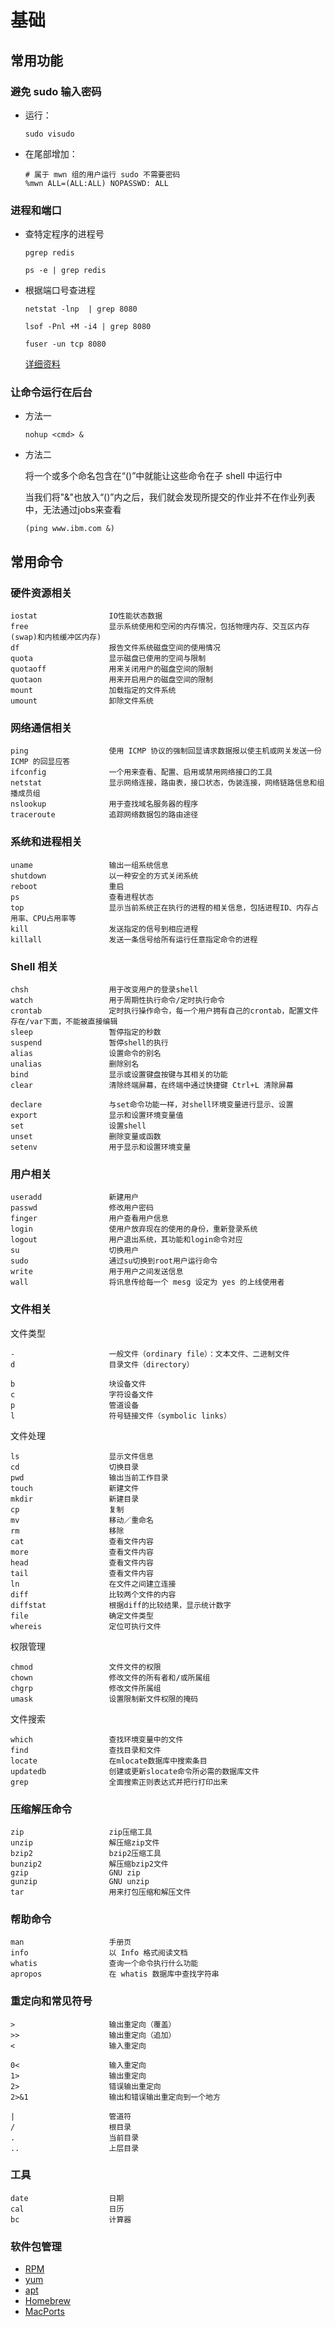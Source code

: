 # 基础

## 常用功能

### 避免 sudo 输入密码

-   运行：

    `sudo visudo`

-   在尾部增加：

    ```
    # 属于 mwn 组的用户运行 sudo 不需要密码
    %mwn ALL=(ALL:ALL) NOPASSWD: ALL
    ```

### 进程和端口

-   查特定程序的进程号

    `pgrep redis`

    `ps -e | grep redis`

-   根据端口号查进程

    `netstat -lnp  | grep 8080`

    `lsof -Pnl +M -i4 | grep 8080`

    `fuser -un tcp 8080`

    [详细资料](http://www.linuxidc.com/Linux/2012-09/69684.htm)

### 让命令运行在后台

-   方法一

    `nohup <cmd> &`

-   方法二

    将一个或多个命名包含在“()”中就能让这些命令在子 shell 中运行中

    当我们将"&"也放入“()”内之后，我们就会发现所提交的作业并不在作业列表中，无法通过jobs来查看

    `(ping www.ibm.com &)`

## 常用命令

### 硬件资源相关

```
iostat                IO性能状态数据
free                  显示系统使用和空闲的内存情况，包括物理内存、交互区内存(swap)和内核缓冲区内存)
df                    报告文件系统磁盘空间的使用情况
quota                 显示磁盘已使用的空间与限制
quotaoff              用来关闭用户的磁盘空间的限制
quotaon               用来开启用户的磁盘空间的限制
mount                 加载指定的文件系统
umount                卸除文件系统
```

### 网络通信相关

```
ping                  使用 ICMP 协议的强制回显请求数据报以使主机或网关发送一份 ICMP 的回显应答
ifconfig              一个用来查看、配置、启用或禁用网络接口的工具
netstat               显示网络连接，路由表，接口状态，伪装连接，网络链路信息和组播成员组
nslookup              用于查找域名服务器的程序
traceroute            追踪网络数据包的路由途径
```

### 系统和进程相关

```
uname                 输出一组系统信息
shutdown              以一种安全的方式关闭系统
reboot                重启
ps                    查看进程状态
top                   显示当前系统正在执行的进程的相关信息，包括进程ID、内存占用率、CPU占用率等
kill                  发送指定的信号到相应进程
killall               发送一条信号给所有运行任意指定命令的进程
```

### Shell 相关

```
chsh                  用于改变用户的登录shell
watch                 用于周期性执行命令/定时执行命令
crontab               定时执行操作命令，每一个用户拥有自己的crontab，配置文件存在/var下面，不能被直接编辑
sleep                 暂停指定的秒数
suspend               暂停shell的执行
alias                 设置命令的别名
unalias               删除别名
bind                  显示或设置键盘按键与其相关的功能
clear                 清除终端屏幕，在终端中通过快捷键 Ctrl+L 清除屏幕
```
```
declare               与set命令功能一样，对shell环境变量进行显示、设置
export                显示和设置环境变量值
set                   设置shell
unset                 删除变量或函数
setenv                用于显示和设置环境变量
```

### 用户相关

```
useradd               新建用户
passwd                修改用户密码
finger                用户查看用户信息
login                 使用户放弃现在的使用的身份，重新登录系统
logout                用户退出系统，其功能和login命令对应
su                    切换用户
sudo                  通过su切换到root用户运行命令
write                 用于用户之间发送信息
wall                  将讯息传给每一个 mesg 设定为 yes 的上线使用者
```

### 文件相关

文件类型
```
-                     一般文件（ordinary file）：文本文件、二进制文件
d                     目录文件（directory）

b                     块设备文件
c                     字符设备文件
p                     管道设备
l                     符号链接文件（symbolic links）
```

文件处理
```
ls                    显示文件信息
cd                    切换目录
pwd                   输出当前工作目录
touch                 新建文件
mkdir                 新建目录
cp                    复制
mv                    移动／重命名
rm                    移除
cat                   查看文件内容
more                  查看文件内容
head                  查看文件内容
tail                  查看文件内容
ln                    在文件之间建立连接
diff                  比较两个文件的内容
diffstat              根据diff的比较结果，显示统计数字
file                  确定文件类型
whereis               定位可执行文件
```

权限管理
```
chmod                 文件文件的权限
chown                 修改文件的所有者和/或所属组
chgrp                 修改文件所属组
umask                 设置限制新文件权限的掩码
```

文件搜索
```
which                 查找环境变量中的文件
find                  查找目录和文件
locate                在mlocate数据库中搜索条目
updatedb              创建或更新slocate命令所必需的数据库文件
grep                  全面搜索正则表达式并把行打印出来
```

### 压缩解压命令

```
zip                   zip压缩工具
unzip                 解压缩zip文件
bzip2                 bzip2压缩工具
bunzip2               解压缩bzip2文件
gzip                  GNU zip
gunzip                GNU unzip
tar                   用来打包压缩和解压文件
```

### 帮助命令

```
man                   手册页
info                  以 Info 格式阅读文档
whatis                查询一个命令执行什么功能
apropos               在 whatis 数据库中查找字符串
```

### 重定向和常见符号

```
>                     输出重定向（覆盖）
>>                    输出重定向（追加）
<                     输入重定向

0<                    输入重定向
1>                    输出重定向
2>                    错误输出重定向
2>&1                  输出和错误输出重定向到一个地方
```
```
|                     管道符
/                     根目录
.                     当前目录
..                    上层目录
```

### 工具

```
date                  日期
cal                   日历
bc                    计算器
```

### 软件包管理

* [RPM](http://rpm.org/)
* [yum](http://yum.baseurl.org/)
* [apt](https://wiki.debian.org/Apt/)
* [Homebrew](http://brew.sh/)
* [MacPorts](https://www.macports.org/)

